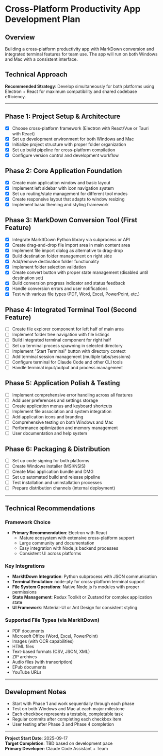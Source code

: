 # Cross-Platform Productivity App Development Plan

## Overview
Building a cross-platform productivity app with MarkDown conversion and integrated terminal features for team use. The app will run on both Windows and Mac with a consistent interface.

## Technical Approach
**Recommended Strategy**: Develop simultaneously for both platforms using Electron + React for maximum compatibility and shared codebase efficiency.

---

## Phase 1: Project Setup & Architecture
- [x] Choose cross-platform framework (Electron with React/Vue or Tauri with React)
- [x] Set up development environment for both Windows and Mac
- [x] Initialize project structure with proper folder organization
- [x] Set up build pipeline for cross-platform compilation
- [x] Configure version control and development workflow

## Phase 2: Core Application Foundation
- [x] Create main application window and basic layout
- [x] Implement left sidebar with icon navigation system
- [x] Set up routing/state management for different tool modes
- [x] Create responsive layout that adapts to window resizing
- [x] Implement basic theming and styling framework

## Phase 3: MarkDown Conversion Tool (First Feature)
- [x] Integrate MarkItDown Python library via subprocess or API
- [x] Create drag-and-drop file import area in main content area
- [x] Implement file import dialog as alternative to drag-drop
- [x] Build destination folder management on right side
- [x] Add/remove destination folder functionality
- [x] Implement folder selection validation
- [x] Create convert button with proper state management (disabled until destination set)
- [x] Build conversion progress indicator and status feedback
- [x] Handle conversion errors and user notifications
- [x] Test with various file types (PDF, Word, Excel, PowerPoint, etc.)

## Phase 4: Integrated Terminal Tool (Second Feature)
- [ ] Create file explorer component for left half of main area
- [ ] Implement folder tree navigation with file listings
- [ ] Build integrated terminal component for right half
- [ ] Set up terminal process spawning in selected directory
- [ ] Implement "Start Terminal" button with directory context
- [ ] Add terminal session management (multiple tabs/sessions)
- [ ] Configure terminal for Claude Code and other CLI tools
- [ ] Handle terminal input/output and process management

## Phase 5: Application Polish & Testing
- [ ] Implement comprehensive error handling across all features
- [ ] Add user preferences and settings storage
- [ ] Create application menus and keyboard shortcuts
- [ ] Implement file association and system integration
- [ ] Add application icons and branding
- [ ] Comprehensive testing on both Windows and Mac
- [ ] Performance optimization and memory management
- [ ] User documentation and help system

## Phase 6: Packaging & Distribution
- [ ] Set up code signing for both platforms
- [ ] Create Windows installer (MSI/NSIS)
- [ ] Create Mac application bundle and DMG
- [ ] Set up automated build and release pipeline
- [ ] Test installation and uninstallation processes
- [ ] Prepare distribution channels (internal deployment)

---

## Technical Recommendations

### Framework Choice
- **Primary Recommendation**: Electron with React
  - Mature ecosystem with extensive cross-platform support
  - Large community and documentation
  - Easy integration with Node.js backend processes
  - Consistent UI across platforms

### Key Integrations
- **MarkItDown Integration**: Python subprocess with JSON communication
- **Terminal Emulation**: node-pty for cross-platform terminal support
- **File System Operations**: Native Node.js fs modules with proper permissions
- **State Management**: Redux Toolkit or Zustand for complex application state
- **UI Framework**: Material-UI or Ant Design for consistent styling

### Supported File Types (via MarkItDown)
- PDF documents
- Microsoft Office (Word, Excel, PowerPoint)
- Images (with OCR capabilities)
- HTML files
- Text-based formats (CSV, JSON, XML)
- ZIP archives
- Audio files (with transcription)
- EPub documents
- YouTube URLs

---

## Development Notes
- Start with Phase 1 and work sequentially through each phase
- Test on both Windows and Mac at each major milestone
- Each checkbox represents a testable, completable task
- Regular commits after completing each checkbox item
- User testing after Phase 3 and Phase 4 completion

---

**Project Start Date**: 2025-09-17  
**Target Completion**: TBD based on development pace  
**Primary Developer**: Claude Code Assistant + Team